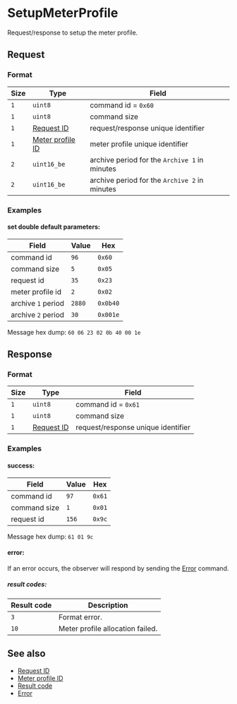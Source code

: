 # SetupMeterProfile

Request/response to setup the meter profile.


## Request

### Format

| Size | Type                                             | Field                                         |
| ---- | ------------------------------------------------ | --------------------------------------------- |
| `1`  | `uint8`                                          | command id = `0x60`                           |
| `1`  | `uint8`                                          | command size                                  |
| `1`  | [Request ID](../types.md#request-id)             | request/response unique identifier            |
| `1`  | [Meter profile ID](../types.md#meter-profile-id) | meter profile unique identifier               |
| `2`  | `uint16_be`                                      | archive period for the `Archive 1` in minutes |
| `2`  | `uint16_be`                                      | archive period for the `Archive 2` in minutes |


### Examples

#### set double default parameters:

| Field              | Value  | Hex      |
| ------------------ | ------ | -------- |
| command id         | `96`   | `0x60`   |
| command size       | `5`    | `0x05`   |
| request id         | `35`   | `0x23`   |
| meter profile id   | `2`    | `0x02`   |
| archive `1` period | `2880` | `0x0b40` |
| archive `2` period | `30`   | `0x001e` |

Message hex dump: `60 06 23 02 0b 40 00 1e`


## Response

### Format

| Size | Type                                 | Field                              |
| ---- | ------------------------------------ | ---------------------------------- |
| `1`  | `uint8`                              | command id = `0x61`                |
| `1`  | `uint8`                              | command size                       |
| `1`  | [Request ID](../types.md#request-id) | request/response unique identifier |


### Examples

#### success:

| Field        | Value | Hex    |
| ------------ | ----- | ------ |
| command id   | `97`  | `0x61` |
| command size | `1`   | `0x01` |
| request id   | `156` | `0x9c` |

Message hex dump: `61 01 9c`

#### error:

If an error occurs, the observer will respond by sending the [Error](./uplink/Error.md) command.

##### result codes:

| Result code | Description                      |
| ----------- | -------------------------------- |
| `3`         | Format error.                    |
| `10`        | Meter profile allocation failed. |

## See also

* [Request ID](../types.md#request-id)
* [Meter profile ID](../types.md#meter-profile-id)
* [Result code](../types.md#result-code)
* [Error](./uplink/Error.md)
